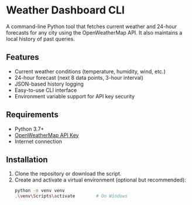 # Weather Dashboard CLI

A command-line Python tool that fetches current weather and 24-hour forecasts for any city using the OpenWeatherMap API. It also maintains a local history of past queries.

## Features

- Current weather conditions (temperature, humidity, wind, etc.)
- 24-hour forecast (next 8 data points, 3-hour interval)
- JSON-based history logging
- Easy-to-use CLI interface
- Environment variable support for API key security

## Requirements

- Python 3.7+
- [OpenWeatherMap API Key](https://openweathermap.org/api)
- Internet connection

## Installation

1. Clone the repository or download the script.
2. Create and activate a virtual environment (optional but recommended):
   ```bash
   python -m venv venv
   .\venv\Scripts\activate        # On Windows